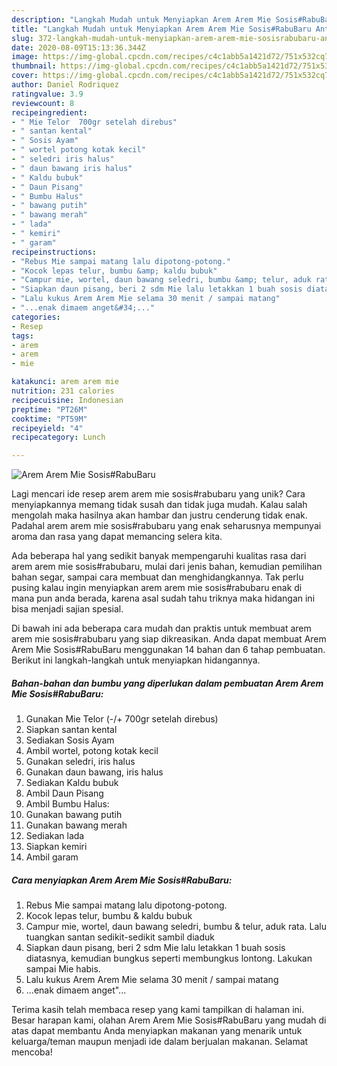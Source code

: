 ```yaml
---
description: "Langkah Mudah untuk Menyiapkan Arem Arem Mie Sosis#RabuBaru Anti Gagal"
title: "Langkah Mudah untuk Menyiapkan Arem Arem Mie Sosis#RabuBaru Anti Gagal"
slug: 372-langkah-mudah-untuk-menyiapkan-arem-arem-mie-sosisrabubaru-anti-gagal
date: 2020-08-09T15:13:36.344Z
image: https://img-global.cpcdn.com/recipes/c4c1abb5a1421d72/751x532cq70/arem-arem-mie-sosisrabubaru-foto-resep-utama.jpg
thumbnail: https://img-global.cpcdn.com/recipes/c4c1abb5a1421d72/751x532cq70/arem-arem-mie-sosisrabubaru-foto-resep-utama.jpg
cover: https://img-global.cpcdn.com/recipes/c4c1abb5a1421d72/751x532cq70/arem-arem-mie-sosisrabubaru-foto-resep-utama.jpg
author: Daniel Rodriquez
ratingvalue: 3.9
reviewcount: 8
recipeingredient:
- " Mie Telor  700gr setelah direbus"
- " santan kental"
- " Sosis Ayam"
- " wortel potong kotak kecil"
- " seledri iris halus"
- " daun bawang iris halus"
- " Kaldu bubuk"
- " Daun Pisang"
- " Bumbu Halus"
- " bawang putih"
- " bawang merah"
- " lada"
- " kemiri"
- " garam"
recipeinstructions:
- "Rebus Mie sampai matang lalu dipotong-potong."
- "Kocok lepas telur, bumbu &amp; kaldu bubuk"
- "Campur mie, wortel, daun bawang seledri, bumbu &amp; telur, aduk rata. Lalu tuangkan santan sedikit-sedikit sambil diaduk"
- "Siapkan daun pisang, beri 2 sdm Mie lalu letakkan 1 buah sosis diatasnya, kemudian bungkus seperti membungkus lontong. Lakukan sampai Mie habis."
- "Lalu kukus Arem Arem Mie selama 30 menit / sampai matang"
- "...enak dimaem anget&#34;..."
categories:
- Resep
tags:
- arem
- arem
- mie

katakunci: arem arem mie 
nutrition: 231 calories
recipecuisine: Indonesian
preptime: "PT26M"
cooktime: "PT59M"
recipeyield: "4"
recipecategory: Lunch

---
```



![Arem Arem Mie Sosis#RabuBaru](https://img-global.cpcdn.com/recipes/c4c1abb5a1421d72/751x532cq70/arem-arem-mie-sosisrabubaru-foto-resep-utama.jpg)

Lagi mencari ide resep arem arem mie sosis#rabubaru yang unik? Cara menyiapkannya memang tidak susah dan tidak juga mudah. Kalau salah mengolah maka hasilnya akan hambar dan justru cenderung tidak enak. Padahal arem arem mie sosis#rabubaru yang enak seharusnya mempunyai aroma dan rasa yang dapat memancing selera kita.

Ada beberapa hal yang sedikit banyak mempengaruhi kualitas rasa dari arem arem mie sosis#rabubaru, mulai dari jenis bahan, kemudian pemilihan bahan segar, sampai cara membuat dan menghidangkannya. Tak perlu pusing kalau ingin menyiapkan arem arem mie sosis#rabubaru enak di mana pun anda berada, karena asal sudah tahu triknya maka hidangan ini bisa menjadi sajian spesial.




Di bawah ini ada beberapa cara mudah dan praktis untuk membuat arem arem mie sosis#rabubaru yang siap dikreasikan. Anda dapat membuat Arem Arem Mie Sosis#RabuBaru menggunakan 14 bahan dan 6 tahap pembuatan. Berikut ini langkah-langkah untuk menyiapkan hidangannya.

<!--inarticleads1-->

##### Bahan-bahan dan bumbu yang diperlukan dalam pembuatan Arem Arem Mie Sosis#RabuBaru:

1. Gunakan  Mie Telor (-/+ 700gr setelah direbus)
1. Siapkan  santan kental
1. Sediakan  Sosis Ayam
1. Ambil  wortel, potong kotak kecil
1. Gunakan  seledri, iris halus
1. Gunakan  daun bawang, iris halus
1. Sediakan  Kaldu bubuk
1. Ambil  Daun Pisang
1. Ambil  Bumbu Halus:
1. Gunakan  bawang putih
1. Gunakan  bawang merah
1. Sediakan  lada
1. Siapkan  kemiri
1. Ambil  garam




<!--inarticleads2-->

##### Cara menyiapkan Arem Arem Mie Sosis#RabuBaru:

1. Rebus Mie sampai matang lalu dipotong-potong.
1. Kocok lepas telur, bumbu &amp; kaldu bubuk
1. Campur mie, wortel, daun bawang seledri, bumbu &amp; telur, aduk rata. Lalu tuangkan santan sedikit-sedikit sambil diaduk
1. Siapkan daun pisang, beri 2 sdm Mie lalu letakkan 1 buah sosis diatasnya, kemudian bungkus seperti membungkus lontong. Lakukan sampai Mie habis.
1. Lalu kukus Arem Arem Mie selama 30 menit / sampai matang
1. ...enak dimaem anget&#34;...




Terima kasih telah membaca resep yang kami tampilkan di halaman ini. Besar harapan kami, olahan Arem Arem Mie Sosis#RabuBaru yang mudah di atas dapat membantu Anda menyiapkan makanan yang menarik untuk keluarga/teman maupun menjadi ide dalam berjualan makanan. Selamat mencoba!
